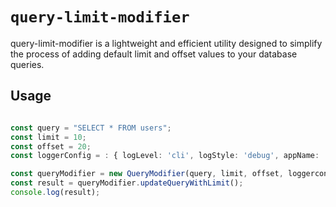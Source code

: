 # `query-limit-modifier`

query-limit-modifier is a lightweight and efficient utility designed to simplify the process of adding default limit and offset values to your database queries.



## Usage

```typescript

const query = "SELECT * FROM users";
const limit = 10;
const offset = 20;
const loggerConfig = : { logLevel: 'cli', logStyle: 'debug', appName: 'nodejs-commons', moduleName: 'UpdatingQuery' }

const queryModifier = new QueryModifier(query, limit, offset, loggerconfig);
const result = queryModifier.updateQueryWithLimit();
console.log(result);

```